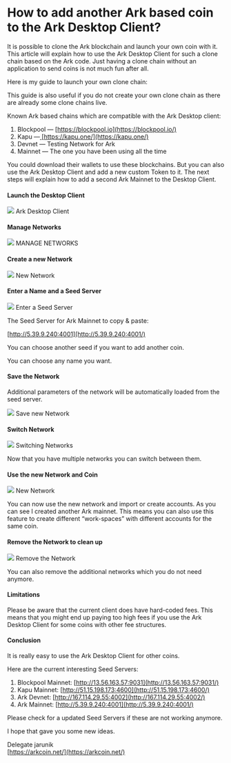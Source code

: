 # How to add another Ark based coin to the Ark Desktop Client?

It is possible to clone the Ark blockchain and launch your own coin with it.
This article will explain how to use the Ark Desktop Client for such a clone
chain based on the Ark code. Just having a clone chain without an application to
send coins is not much fun after all.

Here is my guide to launch your own clone chain:

This guide is also useful if you do not create your own clone chain as there are
already some clone chains live.

Known Ark based chains which are compatible with the Ark Desktop client:

1.  Blockpool — [https://blockpool.io](https://blockpool.io/)
1.  Kapu —[ ](about:invalid#zSoyz)[https://kapu.one/](https://kapu.one/)
1.  Devnet — Testing Network for Ark
1.  Mainnet — The one you have been using all the time

You could download their wallets to use these blockchains. But you can also use
the Ark Desktop Client and add a new custom Token to it. The next steps will
explain how to add a second Ark Mainnet to the Desktop Client.

#### Launch the Desktop Client

![](/img/how-to-add-another-ark-based-coin-to-the-desktop-client/1_VB61rWb05Fl0ZUVzzmGI7A.png)
<span class="figcaption_hack">Ark Desktop Client</span>

#### Manage Networks

![](/img/how-to-add-another-ark-based-coin-to-the-desktop-client/1_AxPJHD-PUSLnZ3mLgax9aw.png)
<span class="figcaption_hack">MANAGE NETWORKS</span>

#### Create a new Network

![](/img/how-to-add-another-ark-based-coin-to-the-desktop-client/1_iUamo3jCNEQXrKzhNueSqw.png)
<span class="figcaption_hack">New Network</span>

#### Enter a Name and a Seed Server

![](/img/how-to-add-another-ark-based-coin-to-the-desktop-client/1_WnhyOStucT02unz201Lnyg.png)
<span class="figcaption_hack">Enter a Seed Server</span>

The Seed Server for Ark Mainnet to copy & paste:

[http://5.39.9.240:4001](http://5.39.9.240:4001/)

You can choose another seed if you want to add another coin.

You can choose any name you want.

#### Save the Network

Additional parameters of the network will be automatically loaded from the seed
server.

![](/img/how-to-add-another-ark-based-coin-to-the-desktop-client/1_GO50yPdab4ZIhQgEdHNLEw.png)
<span class="figcaption_hack">Save new Network</span>

#### Switch Network

![](/img/how-to-add-another-ark-based-coin-to-the-desktop-client/1_-cEqYwGJs3J4slGi480_SA.png)
<span class="figcaption_hack">Switching Networks</span>

Now that you have multiple networks you can switch between them.

#### Use the new Network and Coin

![](/img/how-to-add-another-ark-based-coin-to-the-desktop-client/1_F_tRU4SOLgfX2xqwT_NmNQ.png)
<span class="figcaption_hack">New Network</span>

You can now use the new network and import or create accounts. As you can see I
created another Ark mainnet. This means you can also use this feature to create
different “work-spaces” with different accounts for the same coin.

#### Remove the Network to clean up

![](/img/how-to-add-another-ark-based-coin-to-the-desktop-client/1_MJCNtvguZgxtbmO-fyCcpQ.png)
<span class="figcaption_hack">Remove the Network</span>

You can also remove the additional networks which you do not need anymore.

#### Limitations

Please be aware that the current client does have hard-coded fees. This means
that you might end up paying too high fees if you use the Ark Desktop Client for
some coins with other fee structures.

#### Conclusion

It is really easy to use the Ark Desktop Client for other coins.

Here are the current interesting Seed Servers:

1.  Blockpool Mainnet: [http://13.56.163.57:9031](http://13.56.163.57:9031/)
1.  Kapu Mainnet: [http://51.15.198.173:4600](http://51.15.198.173:4600/)
1.  Ark Devnet: [http://167.114.29.55:4002](http://167.114.29.55:4002/)
1.  Ark Mainnet: [http://5.39.9.240:4001](http://5.39.9.240:4001/)

Please check for a updated Seed Servers if these are not working anymore.

I hope that gave you some new ideas.

Delegate jarunik<br> [https://arkcoin.net/](https://arkcoin.net/)
